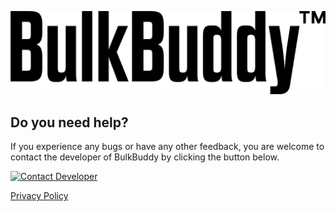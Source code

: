 ![BulkBuddy Logo](assets/black_text_logo.png)

## Do you need help?

If you experience any bugs or have any other feedback, you are welcome to contact the developer of BulkBuddy by clicking the button below.

[![Contact Developer](https://img.shields.io/badge/Contact%20Developer-Email-blue)](mailto:post@joachimnakken.com)

[Privacy Policy](privacy.md)

